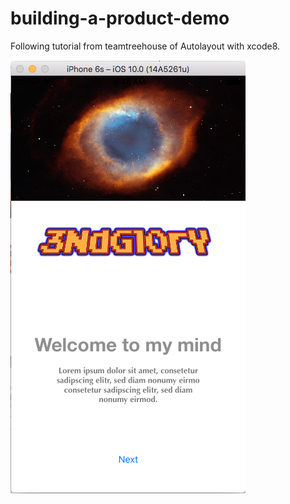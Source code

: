 # building-a-product-demo 

Following tutorial from teamtreehouse of Autolayout with xcode8.

![My image](https://github.com/dcollao/building-a-product-demo/blob/master/building-a-product-demo/Assets.xcassets/preview.png?raw=true)
